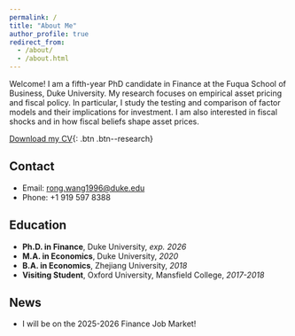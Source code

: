 ```yaml
---
permalink: /
title: "About Me"
author_profile: true
redirect_from: 
  - /about/
  - /about.html
---
```


Welcome! I am a fifth-year PhD candidate in Finance at the Fuqua School of Business, Duke University. My research focuses on empirical asset pricing and fiscal policy. In particular, I study the testing and comparison of factor models and their implications for investment. I am also interested in fiscal shocks and in how fiscal beliefs shape asset prices.

[Download my CV](/files/CV_Rong_Wang.pdf){: .btn .btn--research}

## Contact
* Email: rong.wang1996@duke.edu
* Phone: +1 919 597 8388

## Education
* **Ph.D. in Finance**, Duke University, *exp. 2026*
* **M.A. in Economics**, Duke University, *2020*
* **B.A. in Economics**, Zhejiang University, *2018*
* **Visiting Student**, Oxford University, Mansfield College, *2017-2018*

## News
* I will be on the 2025-2026 Finance Job Market! 